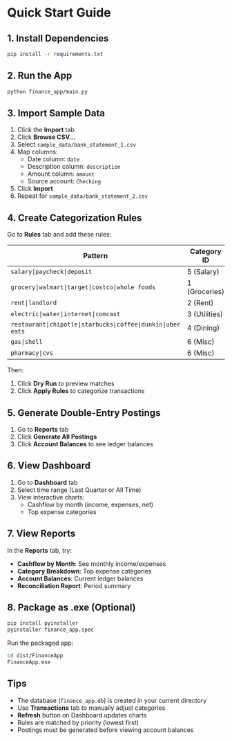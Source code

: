 # Quick Start Guide

## 1. Install Dependencies

```bash
pip install -r requirements.txt
```

## 2. Run the App

```bash
python finance_app/main.py
```

## 3. Import Sample Data

1. Click the **Import** tab
2. Click **Browse CSV…**
3. Select `sample_data/bank_statement_1.csv`
4. Map columns:
   - Date column: `date`
   - Description column: `description`
   - Amount column: `amount`
   - Source account: `Checking`
5. Click **Import**
6. Repeat for `sample_data/bank_statement_2.csv`

## 4. Create Categorization Rules

Go to **Rules** tab and add these rules:

| Pattern | Category ID | Priority |
|---------|-------------|----------|
| `salary\|paycheck\|deposit` | 5 (Salary) | 10 |
| `grocery\|walmart\|target\|costco\|whole foods` | 1 (Groceries) | 20 |
| `rent\|landlord` | 2 (Rent) | 15 |
| `electric\|water\|internet\|comcast` | 3 (Utilities) | 25 |
| `restaurant\|chipotle\|starbucks\|coffee\|dunkin\|uber eats` | 4 (Dining) | 30 |
| `gas\|shell` | 6 (Misc) | 35 |
| `pharmacy\|cvs` | 6 (Misc) | 40 |

Then:
1. Click **Dry Run** to preview matches
2. Click **Apply Rules** to categorize transactions

## 5. Generate Double-Entry Postings

1. Go to **Reports** tab
2. Click **Generate All Postings**
3. Click **Account Balances** to see ledger balances

## 6. View Dashboard

1. Go to **Dashboard** tab
2. Select time range (Last Quarter or All Time)
3. View interactive charts:
   - Cashflow by month (income, expenses, net)
   - Top expense categories

## 7. View Reports

In the **Reports** tab, try:
- **Cashflow by Month**: See monthly income/expenses
- **Category Breakdown**: Top expense categories
- **Account Balances**: Current ledger balances
- **Reconciliation Report**: Period summary

## 8. Package as .exe (Optional)

```bash
pip install pyinstaller
pyinstaller finance_app.spec
```

Run the packaged app:
```bash
cd dist/FinanceApp
FinanceApp.exe
```

## Tips

- The database (`finance_app.db`) is created in your current directory
- Use **Transactions** tab to manually adjust categories
- **Refresh** button on Dashboard updates charts
- Rules are matched by priority (lowest first)
- Postings must be generated before viewing account balances

